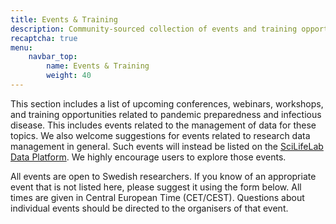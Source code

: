 ```yaml
---
title: Events & Training
description: Community-sourced collection of events and training opportunities.
recaptcha: true
menu:
    navbar_top:
        name: Events & Training
        weight: 40
---
```


This section includes a list of upcoming conferences, webinars, workshops, and training opportunities related to pandemic preparedness and infectious disease. This includes events related to the management of data for these topics. We also welcome suggestions for events related to research data management in general. Such events will instead be listed on the [SciLifeLab Data Platform](https://data.scilifelab.se/events/). We highly encourage users to explore those events.

All events are open to Swedish researchers. If you know of an appropriate event that is not listed here, please suggest it using the form below. All times are given in Central European Time (CET/CEST). Questions about individual events should be directed to the organisers of that event.
